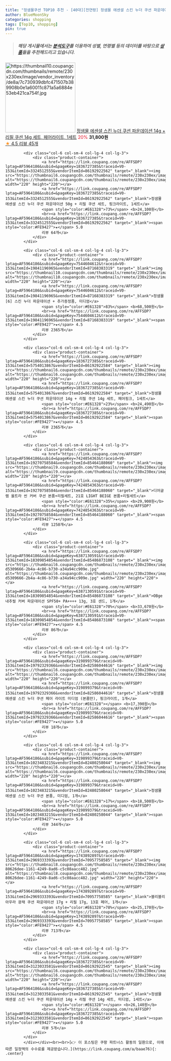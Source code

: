 ```yaml
---
title: "정샘물쿠션 TOP10 추천 - [40대][전연령] 정샘물 에센셜 스킨 누더 쿠션 파운데이션 14g + 리필 쿠션 14g 세트, 페어라이트, 1세트"
author: BlueMoonSky
categories: shopping
tags: [Top10, shopping]
pin: true
---
```


> ##### 해당 게시물에서는 [**분석도구**](https://itemscout.io/)를 이용하여 **성별**, **연령별** 등의 데이터를 바탕으로 [**상품**](https://link.coupang.com/a/baae76)들을 추천해드리고 있습니다.
<div class="container"><div class="row">
            <div class="col-6 col-sm-4 col-lg-4 col-lg-3">
                <div class="product-container">
                    <a href="https://link.coupang.com/re/AFFSDP?lptag=AF5964186&subid=&pageKey=1836727385&traceid=V0-153&itemId=3142366669&vendorItemId=82417744578" target="_blank"><img src="https://thumbnail10.coupangcdn.com/thumbnails/remote/230x230ex/image/vendor_inventory/de8a/7c730939dbfc471507b389908b0e1a60011c871a5a6884e53eb421ca754f.jpg" alt="https://thumbnail10.coupangcdn.com/thumbnails/remote/230x230ex/image/vendor_inventory/de8a/7c730939dbfc471507b389908b0e1a60011c871a5a6884e53eb421ca754f.jpg" width="220" height="220"></a>
                    <a href="https://link.coupang.com/re/AFFSDP?lptag=AF5964186&subid=&pageKey=1836727385&traceid=V0-153&itemId=3142366669&vendorItemId=82417744578" target="_blank">정샘물 에센셜 스킨 누더 쿠션 파운데이션 14g + 리필 쿠션 14g 세트, 페어라이트, 1세트</a>
                    <span style="color:#E61328">20%</span> <b>31,800원</b>
                    <br><a href="https://link.coupang.com/re/AFFSDP?lptag=AF5964186&subid=&pageKey=1836727385&traceid=V0-153&itemId=3142366669&vendorItemId=82417744578" target="_blank"><span style="color:#FE9427">★</span> 4.5
                    리뷰 45개</a>
                </div>
            </div>
            
            <div class="col-6 col-sm-4 col-lg-4 col-lg-3">
                <div class="product-container">
                    <a href="https://link.coupang.com/re/AFFSDP?lptag=AF5964186&subid=&pageKey=1836727385&traceid=V0-153&itemId=3324512555&vendorItemId=86192922562" target="_blank"><img src="https://thumbnail6.coupangcdn.com/thumbnails/remote/230x230ex/image/vendor_inventory/3b62/8bb7421e21a09bfdf4910ca6b3364f385d631199e4cab85772ca3a19e011.jpg" alt="https://thumbnail6.coupangcdn.com/thumbnails/remote/230x230ex/image/vendor_inventory/3b62/8bb7421e21a09bfdf4910ca6b3364f385d631199e4cab85772ca3a19e011.jpg" width="220" height="220"></a>
                    <a href="https://link.coupang.com/re/AFFSDP?lptag=AF5964186&subid=&pageKey=1836727385&traceid=V0-153&itemId=3324512555&vendorItemId=86192922562" target="_blank">정샘물 에센셜 스킨 누더 쿠션 파운데이션 50g + 리필 쿠션 세트, 핑크라이트, 1세트</a>
                    <span style="color:#E61328">73%</span> <b>24,100원</b>
                    <br><a href="https://link.coupang.com/re/AFFSDP?lptag=AF5964186&subid=&pageKey=1836727385&traceid=V0-153&itemId=3324512555&vendorItemId=86192922562" target="_blank"><span style="color:#FE9427">★</span> 5.0
                    리뷰 64개</a>
                </div>
            </div>
            
            <div class="col-6 col-sm-4 col-lg-4 col-lg-3">
                <div class="product-container">
                    <a href="https://link.coupang.com/re/AFFSDP?lptag=AF5964186&subid=&pageKey=7544604612&traceid=V0-153&itemId=19841196965&vendorItemId=87168383319" target="_blank"><img src="https://thumbnail10.coupangcdn.com/thumbnails/remote/230x230ex/image/vendor_inventory/5f9e/0c80521a3978a8a0940aad604357f927fb7920d6b3a25a5fe1089a48bd1c.jpg" alt="https://thumbnail10.coupangcdn.com/thumbnails/remote/230x230ex/image/vendor_inventory/5f9e/0c80521a3978a8a0940aad604357f927fb7920d6b3a25a5fe1089a48bd1c.jpg" width="220" height="220"></a>
                    <a href="https://link.coupang.com/re/AFFSDP?lptag=AF5964186&subid=&pageKey=7544604612&traceid=V0-153&itemId=19841196965&vendorItemId=87168383319" target="_blank">정샘물 [6] 스킨 누더 파운데이션 + 추가증정품, 미디엄</a>
                    <span style="color:#E61328">83%</span> <b>68,500원</b>
                    <br><a href="https://link.coupang.com/re/AFFSDP?lptag=AF5964186&subid=&pageKey=7544604612&traceid=V0-153&itemId=19841196965&vendorItemId=87168383319" target="_blank"><span style="color:#FE9427">★</span> 4.5
                    리뷰 2365개</a>
                </div>
            </div>
            
            <div class="col-6 col-sm-4 col-lg-4 col-lg-3">
                <div class="product-container">
                    <a href="https://link.coupang.com/re/AFFSDP?lptag=AF5964186&subid=&pageKey=1836727385&traceid=V0-153&itemId=5754013867&vendorItemId=86192922584" target="_blank"><img src="https://thumbnail6.coupangcdn.com/thumbnails/remote/230x230ex/image/vendor_inventory/3b62/8bb7421e21a09bfdf4910ca6b3364f385d631199e4cab85772ca3a19e011.jpg" alt="https://thumbnail6.coupangcdn.com/thumbnails/remote/230x230ex/image/vendor_inventory/3b62/8bb7421e21a09bfdf4910ca6b3364f385d631199e4cab85772ca3a19e011.jpg" width="220" height="220"></a>
                    <a href="https://link.coupang.com/re/AFFSDP?lptag=AF5964186&subid=&pageKey=1836727385&traceid=V0-153&itemId=5754013867&vendorItemId=86192922584" target="_blank">정샘물 에센셜 스킨 누더 쿠션 파운데이션 14g + 리필 쿠션 14g 세트, 페어핑크, 1세트</a>
                    <span style="color:#E61328">23%</span> <b>24,490원</b>
                    <br><a href="https://link.coupang.com/re/AFFSDP?lptag=AF5964186&subid=&pageKey=1836727385&traceid=V0-153&itemId=5754013867&vendorItemId=86192922584" target="_blank"><span style="color:#FE9427">★</span> 4.5
                    리뷰 2365개</a>
                </div>
            </div>
            
            <div class="col-6 col-sm-4 col-lg-4 col-lg-3">
                <div class="product-container">
                    <a href="https://link.coupang.com/re/AFFSDP?lptag=AF5964186&subid=&pageKey=7424854363&traceid=V0-153&itemId=19270758584&vendorItemId=85464188060" target="_blank"><img src="https://thumbnail9.coupangcdn.com/thumbnails/remote/230x230ex/image/vendor_inventory/8ec6/eba90454ab9a4ca08ef77e70e489ee368be90411f09dadac05cab958116a.jpg" alt="https://thumbnail9.coupangcdn.com/thumbnails/remote/230x230ex/image/vendor_inventory/8ec6/eba90454ab9a4ca08ef77e70e489ee368be90411f09dadac05cab958116a.jpg" width="220" height="220"></a>
                    <a href="https://link.coupang.com/re/AFFSDP?lptag=AF5964186&subid=&pageKey=7424854363&traceid=V0-153&itemId=19270758584&vendorItemId=85464188060" target="_blank">디어글램 울트라 씬 커버 쿠션 본품+리필세트, 21호 LIGHT BEIGE 본품+리필세트</a>
                    <span style="color:#E61328">35%</span> <b>29,900원</b>
                    <br><a href="https://link.coupang.com/re/AFFSDP?lptag=AF5964186&subid=&pageKey=7424854363&traceid=V0-153&itemId=19270758584&vendorItemId=85464188060" target="_blank"><span style="color:#FE9427">★</span> 4.5
                    리뷰 1258개</a>
                </div>
            </div>
            
            <div class="col-6 col-sm-4 col-lg-4 col-lg-3">
                <div class="product-container">
                    <a href="https://link.coupang.com/re/AFFSDP?lptag=AF5964186&subid=&pageKey=6387130591&traceid=V0-153&itemId=18309854854&vendorItemId=85486873108" target="_blank"><img src="https://thumbnail6.coupangcdn.com/thumbnails/remote/230x230ex/image/retail/images/561098306416936-d5309666-2b4a-4c86-b730-a34a94cc909e.jpg" alt="https://thumbnail6.coupangcdn.com/thumbnails/remote/230x230ex/image/retail/images/561098306416936-d5309666-2b4a-4c86-b730-a34a94cc909e.jpg" width="220" height="220"></a>
                    <a href="https://link.coupang.com/re/AFFSDP?lptag=AF5964186&subid=&pageKey=6387130591&traceid=V0-153&itemId=18309854854&vendorItemId=85486873108" target="_blank">OBge 내추럴 커버 파운데이션 SPF50+ PA++++ 13g, 3호 샌드, 1개</a>
                    <span style="color:#E61328">70%</span> <b>33,670원</b>
                    <br><a href="https://link.coupang.com/re/AFFSDP?lptag=AF5964186&subid=&pageKey=6387130591&traceid=V0-153&itemId=18309854854&vendorItemId=85486873108" target="_blank"><span style="color:#FE9427">★</span> 4.5
                    리뷰 86개</a>
                </div>
            </div>
            
            <div class="col-6 col-sm-4 col-lg-4 col-lg-3">
                <div class="product-container">
                    <a href="https://link.coupang.com/re/AFFSDP?lptag=AF5964186&subid=&pageKey=319899379&traceid=V0-153&itemId=19792329366&vendorItemId=82586044616" target="_blank"><img src="https://thumbnail6.coupangcdn.com/thumbnails/remote/230x230ex/image/vendor_inventory/f21b/5a28924cbedcaf3bbb894913aee73a39016c999c9777335b64a207833c0a.jpg" alt="https://thumbnail6.coupangcdn.com/thumbnails/remote/230x230ex/image/vendor_inventory/f21b/5a28924cbedcaf3bbb894913aee73a39016c999c9777335b64a207833c0a.jpg" width="220" height="220"></a>
                    <a href="https://link.coupang.com/re/AFFSDP?lptag=AF5964186&subid=&pageKey=319899379&traceid=V0-153&itemId=19792329366&vendorItemId=82586044616" target="_blank">정샘물 에센셜 스킨 누더 쿠션 페어 라이트 미디엄 (본품만), 핑크라이트, 1개</a>
                    <span style="color:#E61328"></span> <b>17,390원</b>
                    <br><a href="https://link.coupang.com/re/AFFSDP?lptag=AF5964186&subid=&pageKey=319899379&traceid=V0-153&itemId=19792329366&vendorItemId=82586044616" target="_blank"><span style="color:#FE9427">★</span> 5.0
                    리뷰 18개</a>
                </div>
            </div>
            
            <div class="col-6 col-sm-4 col-lg-4 col-lg-3">
                <div class="product-container">
                    <a href="https://link.coupang.com/re/AFFSDP?lptag=AF5964186&subid=&pageKey=319899379&traceid=V0-153&itemId=1023483215&vendorItemId=82480258044" target="_blank"><img src="https://thumbnail6.coupangcdn.com/thumbnails/remote/230x230ex/image/vendor_inventory/f21b/5a28924cbedcaf3bbb894913aee73a39016c999c9777335b64a207833c0a.jpg" alt="https://thumbnail6.coupangcdn.com/thumbnails/remote/230x230ex/image/vendor_inventory/f21b/5a28924cbedcaf3bbb894913aee73a39016c999c9777335b64a207833c0a.jpg" width="220" height="220"></a>
                    <a href="https://link.coupang.com/re/AFFSDP?lptag=AF5964186&subid=&pageKey=319899379&traceid=V0-153&itemId=1023483215&vendorItemId=82480258044" target="_blank">정샘물 에센셜 스킨 누더 쿠션 본품, 미디엄, 1개</a>
                    <span style="color:#E61328">17%</span> <b>18,500원</b>
                    <br><a href="https://link.coupang.com/re/AFFSDP?lptag=AF5964186&subid=&pageKey=319899379&traceid=V0-153&itemId=1023483215&vendorItemId=82480258044" target="_blank"><span style="color:#FE9427">★</span> 5.0
                    리뷰 344개</a>
                </div>
            </div>
            
            <div class="col-6 col-sm-4 col-lg-4 col-lg-3">
                <div class="product-container">
                    <a href="https://link.coupang.com/re/AFFSDP?lptag=AF5964186&subid=&pageKey=1743892897&traceid=V0-153&itemId=2969333393&vendorItemId=70957758585" target="_blank"><img src="https://thumbnail8.coupangcdn.com/thumbnails/remote/230x230ex/image/retail/images/1256442690601839-80626dee-1161-4249-8ad6-c5c08aacc482.jpg" alt="https://thumbnail8.coupangcdn.com/thumbnails/remote/230x230ex/image/retail/images/1256442690601839-80626dee-1161-4249-8ad6-c5c08aacc482.jpg" width="220" height="220"></a>
                    <a href="https://link.coupang.com/re/AFFSDP?lptag=AF5964186&subid=&pageKey=1743892897&traceid=V0-153&itemId=2969333393&vendorItemId=70957758585" target="_blank">블리블리 아우라 광채 쿠션 파운데이션 17g + 리필 17g, 13호 페어, 1개</a>
                    <span style="color:#E61328">78%</span> <b>25,170원</b>
                    <br><a href="https://link.coupang.com/re/AFFSDP?lptag=AF5964186&subid=&pageKey=1743892897&traceid=V0-153&itemId=2969333393&vendorItemId=70957758585" target="_blank"><span style="color:#FE9427">★</span> 4.5
                    리뷰 713개</a>
                </div>
            </div>
            
            <div class="col-6 col-sm-4 col-lg-4 col-lg-3">
                <div class="product-container">
                    <a href="https://link.coupang.com/re/AFFSDP?lptag=AF5964186&subid=&pageKey=1836727385&traceid=V0-153&itemId=3123033581&vendorItemId=86192922545" target="_blank"><img src="https://thumbnail6.coupangcdn.com/thumbnails/remote/230x230ex/image/vendor_inventory/3b62/8bb7421e21a09bfdf4910ca6b3364f385d631199e4cab85772ca3a19e011.jpg" alt="https://thumbnail6.coupangcdn.com/thumbnails/remote/230x230ex/image/vendor_inventory/3b62/8bb7421e21a09bfdf4910ca6b3364f385d631199e4cab85772ca3a19e011.jpg" width="220" height="220"></a>
                    <a href="https://link.coupang.com/re/AFFSDP?lptag=AF5964186&subid=&pageKey=1836727385&traceid=V0-153&itemId=3123033581&vendorItemId=86192922545" target="_blank">정샘물 에센셜 스킨 누더 쿠션 파운데이션 14g + 리필 쿠션 14g 세트, 미디엄, 1세트</a>
                    <span style="color:#E61328"></span> <b>26,140원</b>
                    <br><a href="https://link.coupang.com/re/AFFSDP?lptag=AF5964186&subid=&pageKey=1836727385&traceid=V0-153&itemId=3123033581&vendorItemId=86192922545" target="_blank"><span style="color:#FE9427">★</span> 5.0
                    리뷰 5개</a>
                </div>
            </div>
            </div></div><br><br>[👉 이 포스팅은 쿠팡 파트너스 활동의 일환으로, 이에 따른 일정액의 수수료를 제공받습니다.](https://link.coupang.com/a/baae76){: .center}